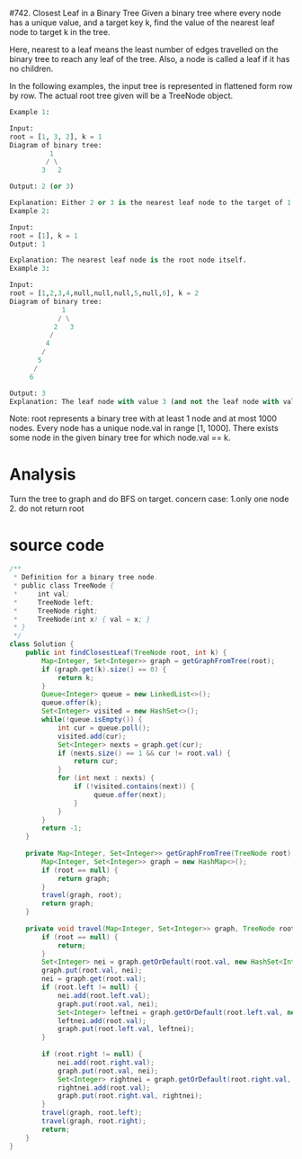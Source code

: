 #742. Closest Leaf in a Binary Tree
Given a binary tree where every node has a unique value, and a target key k, find the value of the nearest leaf node to target k in the tree.

Here, nearest to a leaf means the least number of edges travelled on the binary tree to reach any leaf of the tree. Also, a node is called a leaf if it has no children.

In the following examples, the input tree is represented in flattened form row by row. The actual root tree given will be a TreeNode object.

```python
Example 1:

Input:
root = [1, 3, 2], k = 1
Diagram of binary tree:
          1
         / \
        3   2

Output: 2 (or 3)

Explanation: Either 2 or 3 is the nearest leaf node to the target of 1.
Example 2:

Input:
root = [1], k = 1
Output: 1

Explanation: The nearest leaf node is the root node itself.
Example 3:

Input:
root = [1,2,3,4,null,null,null,5,null,6], k = 2
Diagram of binary tree:
             1
            / \
           2   3
          /
         4
        /
       5
      /
     6

Output: 3
Explanation: The leaf node with value 3 (and not the leaf node with value 6) is nearest to the node with value 2.

```

Note:
root represents a binary tree with at least 1 node and at most 1000 nodes.
Every node has a unique node.val in range [1, 1000].
There exists some node in the given binary tree for which node.val == k.

# Analysis
Turn the tree to graph and do BFS on target.
concern case: 1.only one node 2. do not return root

# source code

```java
/**
 * Definition for a binary tree node.
 * public class TreeNode {
 *     int val;
 *     TreeNode left;
 *     TreeNode right;
 *     TreeNode(int x) { val = x; }
 * }
 */
class Solution {
    public int findClosestLeaf(TreeNode root, int k) {
        Map<Integer, Set<Integer>> graph = getGraphFromTree(root);
        if (graph.get(k).size() == 0) {
            return k;
        }
        Queue<Integer> queue = new LinkedList<>();
        queue.offer(k);
        Set<Integer> visited = new HashSet<>();
        while(!queue.isEmpty()) {
            int cur = queue.poll();
            visited.add(cur);
            Set<Integer> nexts = graph.get(cur);
            if (nexts.size() == 1 && cur != root.val) {
                return cur;
            }
            for (int next : nexts) {
                if (!visited.contains(next)) {
                     queue.offer(next);
                }
            }
        }
        return -1;
    }
    
    private Map<Integer, Set<Integer>> getGraphFromTree(TreeNode root) {
        Map<Integer, Set<Integer>> graph = new HashMap<>();
        if (root == null) {
            return graph;
        }
        travel(graph, root);
        return graph;
    }
    
    private void travel(Map<Integer, Set<Integer>> graph, TreeNode root) {
        if (root == null) {
            return;
        }
        Set<Integer> nei = graph.getOrDefault(root.val, new HashSet<Integer>());
        graph.put(root.val, nei);
        nei = graph.get(root.val);
        if (root.left != null) {
            nei.add(root.left.val);
            graph.put(root.val, nei);
            Set<Integer> leftnei = graph.getOrDefault(root.left.val, new HashSet<Integer>());
            leftnei.add(root.val);
            graph.put(root.left.val, leftnei);
        }
        
        if (root.right != null) {
            nei.add(root.right.val);
            graph.put(root.val, nei);
            Set<Integer> rightnei = graph.getOrDefault(root.right.val, new HashSet<Integer>());
            rightnei.add(root.val);
            graph.put(root.right.val, rightnei);
        }
        travel(graph, root.left);
        travel(graph, root.right);
        return;
    }
} 
```